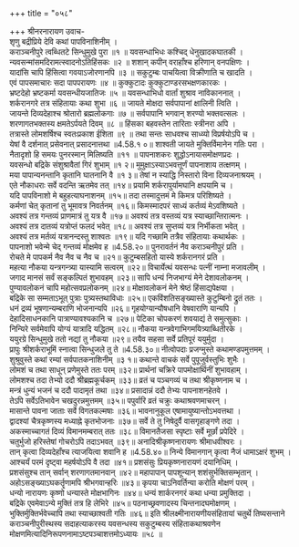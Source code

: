 +++
title = "०५८"

+++
श्रीनरनारायण उवाच-  
शृणु बद्रीप्रिये देवि कथां पापविनाशिनीम् ।  
कराञ्चनीपुरे त्वब्धितटे सिन्धुमुखे पुरा ॥१ ॥
यवसन्धाभिधः कश्चिद् धेनुखादकघातकी ।  
न्यवसन्मांसमदिरामत्स्वादनोऽतिहिंसकः ॥२ ॥
शशान् कपीन् वराहाँश्च हरिणान् वनपक्षिणः ।  
यादांसि चापि हिंसित्वा गवयाऽजोरणानपि ॥३ ॥
सकुटुम्बः पाचयित्वा विक्रीणाति च खादति ।  
एवं पापसमाचारः सदा पापपरायणः ॥४ ॥
कुक्कुटादः कुक्कुटाण्डरसभक्षणकारकः ।  
भ्रष्टदेहो भ्रष्टकर्मा यवसन्धीयजातिजः ॥५ ॥
यवसन्धाभिधो वार्तां शुश्राव नाविकाननात् ।  
शर्करानगरे तत्र संहितायाः कथा शुभा ॥६ ॥
जायते मोक्षदा सर्वपापानां क्षालिनी त्विति ।  
जायन्ते दिव्यदेहाश्च श्रोतारो ब्रह्मलोकगाः ॥७ ॥
सर्वपापानि भगवान् शरण्यो भक्तवत्सलः ।  
शरणागतभक्तस्य क्षमतेऽर्पयते दिवम् ॥८ ॥
हिंसका बहवस्तेन तारिताः स्त्रीनरा अपि ।  
तत्रास्ते लोमशर्षिश्च स्वतःप्रकाश ईशिता ॥९ ॥
तथा सन्तः साधवश्च साध्व्यो विप्रर्षयोऽपि च ।  
येषां वै दर्शनात् प्रसेवनात् प्रसादनात्तथा ॥4.58.१ ०॥
शाश्वती जायते मुक्तिर्विमानेन गतिः परा ।  
नैतादृशो हि समयः पुनरस्मान् मिलिष्यति ॥११ ॥
पापनाशकरः शुद्धोऽनायासमोक्षणप्रदः ।  
यवसन्धो बद्रिके संशुश्रावैतां गिरं शुभाम् ॥१ २॥
मुमुक्षाऽस्याऽभवत्तूर्णं पापनाशाय तत्क्षणम् ।  
मया पापान्यनन्तानि कृतानि घातनानि वै ॥१ ३॥
तेषां न स्याद्धि निस्तारो विना दिव्यजनाश्रयम् ।  
एते नौकाधराः सर्वे वदन्ति ऋतमेव तत् ॥१४॥
प्रयामि शर्करापुर्यामघानि क्षपयामि च ।  
यदि पापविनाशो मे बहुहत्याघनाशनम् ॥१५॥
तदा तस्मादुत्तमं मे किमत्र परिशिष्यते ।  
कर्मणां चेत् कृतानां तु भूमावत्र निवर्तनम् ॥१६॥
किमस्मादपरं साध्यं कर्तव्यं मेऽवशिष्यते ।  
अवश्यं तत्र गन्तव्यं प्राणमात्रं तु यत्र वै ॥१७॥
अवश्यं तत्र वस्तव्यं यत्र स्याच्छान्तिरात्मनः ।  
अवश्यं तत्र दातव्यं यत्रोप्तं फलदं भवेत् ॥१८॥
अवश्यं तत्र सुप्तव्यं यत्र निर्भीकता भवेत् ।  
अवश्यं तत्र मर्तव्यं यत्रानन्दस्तु शाश्वतः ॥१९॥
यदि गच्छामि तत्रैव संहितायाः कथार्थकः ।  
पापनाशो भवेन्मे चेद् गन्तव्यं मोक्षमेव ह ॥4.58.२०॥
पुनरावर्तनं नैव कराञ्चनीपुरं प्रति ।  
रोचते मे पापकर्म नैव नैव च नैव च ॥२१॥
कुटुम्बसहितो यास्ये शर्करानगरं प्रति ।  
महत्या नौकया यन्त्रगन्त्र्या यास्यामि सत्वरम् ॥२२॥
विचार्येत्थं यवसन्धः पत्नीं नाम्ना मजावलीम् ।  
जगाद मानसं सर्वं सङ्कल्पितं शुभावहम् ॥२३॥
सापि धन्यं निजभाग्यं मेने देशावलोकनम् ।  
पुण्यावलोकनं चापि महोत्सवप्रलोकनम् ॥२४॥
मोक्षावलोकनं मेने श्रेष्ठं हिंसाद्यपेक्षया ।  
बद्रिके सा सम्मताऽभूत् पुत्राः पुत्र्यस्तथाविधाः ॥२५॥
एकविंशतिसङ्ख्यास्ते कुटुम्बिनो द्रुतं ततः ।  
धनं द्रव्यं भूषणान्यम्बराणि भोजनान्यपि ॥२६॥
गृहयोग्यान्यौषधानि वेषवाराणि यान्यपि ।  
देहादिसाधनकानि पात्राण्यावश्यकानि च ॥२७॥
पेटिका चोपकरणं शवयाद्यं ते समुत्सुकाः ।  
निन्यिरे सर्वमेवापि योग्यं यात्रादि यद्धितम् ॥२८॥
नौकया यन्त्रवेगाभिगमयित्र्याब्धितीरके ।  
ययुरग्रे सिन्धुमुखे ततो नद्यां तु नौकया ॥२९॥
तयैव सहसा सर्वे प्रतिपूरं ययुर्मुदा ।  
प्रापुः श्रीशर्कराभूमिं स्नात्वा सिन्धुजले तु ते ॥4.58.३०॥
नीत्वोपदाः प्रजग्मुस्ते कथामण्डपमुत्तमम् ।  
शुश्रुवुस्ते कथां रम्यां सर्वपातकनाशिनीम् ॥३ १॥
कथान्ते वाचकं सर्वे पुपूजुर्वस्तुभिः शुभैः ।  
लोमशं च तथा साधून् प्रणेमुस्ते ततः परम् ॥३२॥
प्रार्थनां चक्रिरे पापमोक्षार्थिनीं शुभावहाम् ।  
लोमशश्च तदा तेभ्यो ददौ श्रीब्रह्मकूर्चकम् ॥३३॥
व्रतं च पञ्चगव्यं च तथा श्रीकृष्णनाम च ।  
मन्त्रं धुन्यं भजनं च ददौ पादामृतं तथा ॥३४॥
प्रसादान्नं ददौ तेभ्यः पापनाशनहेतवे ।  
तेऽपि सर्वेऽतिभावेन चखदुरन्नमुत्तमम् ॥३५॥
पपुर्वारि व्रतं चक्रुः कथाश्रवणमाचरन् ।  
मासान्ते पावना जाताः सर्वे विगतकल्मषाः ॥३६॥
भावनानुकूल एषामायुष्यान्तोऽभवत्तथा ।  
द्वादश्यां चैत्रकृष्णस्य मध्याह्ने कृतभोजनाः ॥३७॥
सर्वे ते तु निषेदुर्वै वासगृहाङ्गणे तदा ।  
अकस्माच्चागतं दिव्यं विमानमम्बरात् ततः ॥३८॥
विमानतैजसा स्पृष्टाः सर्वे मूर्छां प्रपेदिरे ।  
चतुर्भुजो हरिस्तेषां गोचरोऽपि तदाऽभवत् ॥३९॥
अनादिश्रीकृष्णनारायणः श्रीमाधवीश्वरः ।  
तान् कृत्वा दिव्यदेहाँश्च त्याजयित्वा शवानि ह ॥4.58.४०॥
निन्ये विमानगान् कृत्वा नैजं धामाऽक्षरं शुभम् ।  
आश्चर्यं परमं दृष्ट्वा महर्षयोऽपि वै तदा ॥४१॥
प्रशसंसुः प्रियकृष्णनारायणं दयानिधिम् ।  
प्रशसंसुश्च तान् सर्वान् शरणागतमानवान् ॥४२॥
महापापान् पापशून्यान् शशंसुर्भक्तिसम्भृतान् ।  
अहोऽसङ्ख्याऽघकर्तॄणामपि श्रीभगवान्हरिः ॥४३॥
कृपया चाऽनिवर्तिन्या करोति मोक्षणं परम् ।  
धन्यो नारायणः कृष्णो धन्यास्ते मोक्षभागिनः ॥४४॥
धन्यं शार्करनगरं कथा धन्या प्रमुक्तिदा ।  
बद्रिके एवमेवाऽन्ये मुक्तिं तत्र हि लेभिरे ॥४५॥
पठनाच्छ्रवणादस्य चिन्तनादघमोक्षणम् ।  
भुक्तिर्मुक्तिर्भवेच्चापि तथा स्याच्छाश्वती गतिः ॥४६॥
इति श्रीलक्ष्मीनारायणीयसंहितायां चतुर्थे तिष्यसन्ताने कराञ्चनीपुरीस्थस्य सदाहत्याकरस्य यवसन्धस्य सकुटुम्बस्य संहिताकथाश्रवणेन मोक्षणमित्यादिनिरूपणनामाऽष्टपञ्चाशत्तमोऽध्यायः ॥५८ ॥
    
    
